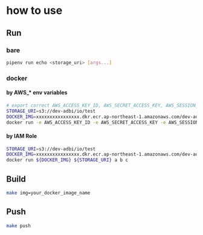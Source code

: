 # how to use

Run
-----

### bare

```bash
pipenv run echo <storage_uri> [args...]
```

### docker
#### by AWS_* env variables
```bash
# export correct AWS_ACCESS_KEY_ID, AWS_SECRET_ACCESS_KEY, AWS_SESSION_TOKEN
STORAGE_URI=s3://dev-adbi/io/test
DOCKER_IMG=xxxxxxxxxxxxxxxx.dkr.ecr.ap-northeast-1.amazonaws.com/dev-adbi-echo
docker run -e AWS_ACCESS_KEY_ID -e AWS_SECRET_ACCESS_KEY -e AWS_SESSION_TOKEN ${DOCKER_IMG} ${STORAGE_URI} a b c
```

#### by IAM Role

```bash
STORAGE_URI=s3://dev-adbi/io/test
DOCKER_IMG=xxxxxxxxxxxxxxxx.dkr.ecr.ap-northeast-1.amazonaws.com/dev-adbi-echo
docker run ${DOCKER_IMG} ${STORAGE_URI} a b c
```

Build
---------
```bash
make img=your_docker_image_name
```

Push
------
```bash
make push
```
